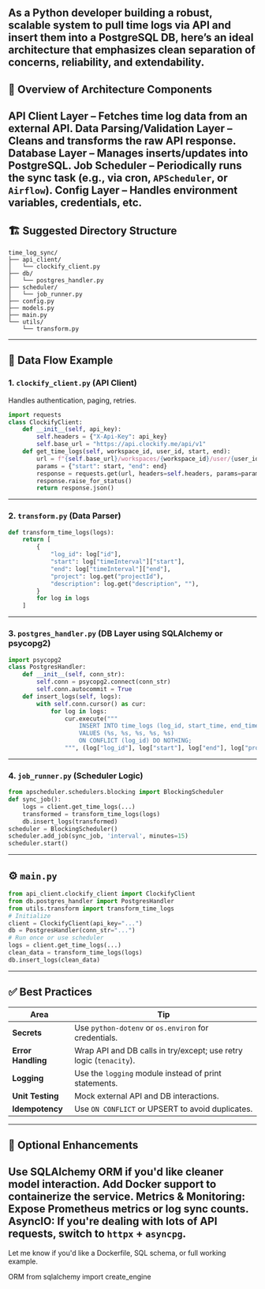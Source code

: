 As a Python developer building a robust, scalable system to **pull time logs via API and insert them into a PostgreSQL DB**, here’s an ideal architecture that emphasizes clean separation of concerns, reliability, and extendability.
---
## :wrench: Overview of Architecture Components
**API Client Layer** – Fetches time log data from an external API.
**Data Parsing/Validation Layer** – Cleans and transforms the raw API response.
**Database Layer** – Manages inserts/updates into PostgreSQL.
**Job Scheduler** – Periodically runs the sync task (e.g., via cron, `APScheduler`, or `Airflow`).
**Config Layer** – Handles environment variables, credentials, etc.
---
## :building_construction: Suggested Directory Structure
```
time_log_sync/
├── api_client/
│   └── clockify_client.py
├── db/
│   └── postgres_handler.py
├── scheduler/
│   └── job_runner.py
├── config.py
├── models.py
├── main.py
└── utils/
    └── transform.py
```
---
## :repeat: Data Flow Example
### 1. `clockify_client.py` (API Client)
Handles authentication, paging, retries.
```python
import requests
class ClockifyClient:
    def __init__(self, api_key):
        self.headers = {"X-Api-Key": api_key}
        self.base_url = "https://api.clockify.me/api/v1"
    def get_time_logs(self, workspace_id, user_id, start, end):
        url = f"{self.base_url}/workspaces/{workspace_id}/user/{user_id}/time-entries"
        params = {"start": start, "end": end}
        response = requests.get(url, headers=self.headers, params=params)
        response.raise_for_status()
        return response.json()
```
---
### 2. `transform.py` (Data Parser)
```python
def transform_time_logs(logs):
    return [
        {
            "log_id": log["id"],
            "start": log["timeInterval"]["start"],
            "end": log["timeInterval"]["end"],
            "project": log.get("projectId"),
            "description": log.get("description", ""),
        }
        for log in logs
    ]
```
---
### 3. `postgres_handler.py` (DB Layer using SQLAlchemy or psycopg2)
```python
import psycopg2
class PostgresHandler:
    def __init__(self, conn_str):
        self.conn = psycopg2.connect(conn_str)
        self.conn.autocommit = True
    def insert_logs(self, logs):
        with self.conn.cursor() as cur:
            for log in logs:
                cur.execute("""
                    INSERT INTO time_logs (log_id, start_time, end_time, project, description)
                    VALUES (%s, %s, %s, %s, %s)
                    ON CONFLICT (log_id) DO NOTHING;
                """, (log["log_id"], log["start"], log["end"], log["project"], log["description"]))
```
---
### 4. `job_runner.py` (Scheduler Logic)
```python
from apscheduler.schedulers.blocking import BlockingScheduler
def sync_job():
    logs = client.get_time_logs(...)
    transformed = transform_time_logs(logs)
    db.insert_logs(transformed)
scheduler = BlockingScheduler()
scheduler.add_job(sync_job, 'interval', minutes=15)
scheduler.start()
```
---
## :gear: `main.py`
```python
from api_client.clockify_client import ClockifyClient
from db.postgres_handler import PostgresHandler
from utils.transform import transform_time_logs
# Initialize
client = ClockifyClient(api_key="...")
db = PostgresHandler(conn_str="...")
# Run once or use scheduler
logs = client.get_time_logs(...)
clean_data = transform_time_logs(logs)
db.insert_logs(clean_data)
```
---
## :white_check_mark: Best Practices
| Area               | Tip                                                                |
| ------------------ | ------------------------------------------------------------------ |
| **Secrets**        | Use `python-dotenv` or `os.environ` for credentials.               |
| **Error Handling** | Wrap API and DB calls in try/except; use retry logic (`tenacity`). |
| **Logging**        | Use the `logging` module instead of print statements.              |
| **Unit Testing**   | Mock external API and DB interactions.                             |
| **Idempotency**    | Use `ON CONFLICT` or UPSERT to avoid duplicates.                   |
---
## :jigsaw: Optional Enhancements
**Use SQLAlchemy ORM** if you'd like cleaner model interaction.
**Add Docker support** to containerize the service.
**Metrics & Monitoring**: Expose Prometheus metrics or log sync counts.
**AsyncIO**: If you're dealing with lots of API requests, switch to `httpx` + `asyncpg`.
---
Let me know if you'd like a Dockerfile, SQL schema, or full working example.

ORM 
from sqlalchemy import create_engine